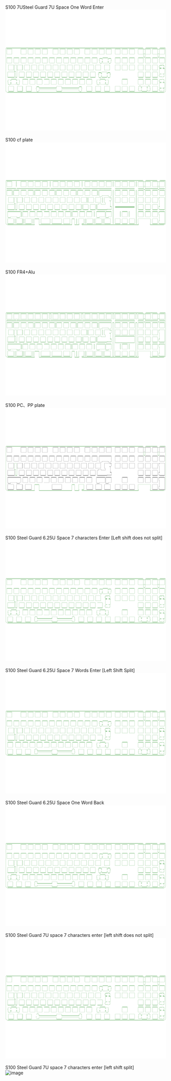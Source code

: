 <br/>S100 7USteel Guard 7U Space One Word Enter<br/>![image](./S100%207USteel%20Guard%207U%20Space%20One%20Word%20Enter.png)<br/>
<br/>S100 cf plate<br/>![image](./S100%20cf%20plate.png)<br/>
<br/>S100 FR4+Alu<br/>![image](./S100%20FR4+Alu.png)<br/>
<br/>S100 PC、PP plate<br/>![image](./S100%20PC、PP%20plate.png)<br/>
<br/>S100 Steel Guard 6.25U Space 7 characters Enter [Left shift does not split]<br/>![image](./S100%20Steel%20Guard%206.25U%20Space%207%20characters%20Enter%20[Left%20shift%20does%20not%20split].png)<br/>
<br/>S100 Steel Guard 6.25U Space 7 Words Enter [Left Shift Split]<br/>![image](./S100%20Steel%20Guard%206.25U%20Space%207%20Words%20Enter%20[Left%20Shift%20Split].png)<br/>
<br/>S100 Steel Guard 6.25U Space One Word Back<br/>![image](./S100%20Steel%20Guard%206.25U%20Space%20One%20Word%20Back.png)<br/>
<br/>S100 Steel Guard 7U space 7 characters enter [left shift does not split]<br/>![image](./S100%20Steel%20Guard%207U%20space%207%20characters%20enter%20[left%20shift%20does%20not%20split].png)<br/>
<br/>S100 Steel Guard 7U space 7 characters enter [left shift split]<br/>![image](./S100 Steel%20Guard%207U%20space%207%20characters%20enter%20[left%20shift%20split].png)<br/>
